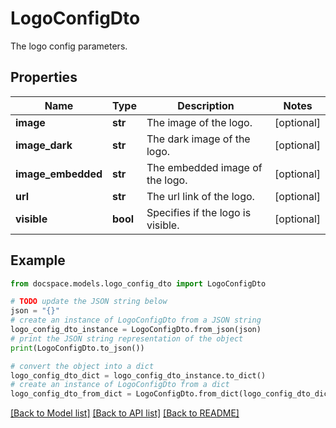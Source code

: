 # LogoConfigDto

The logo config parameters.

## Properties

Name | Type | Description | Notes
------------ | ------------- | ------------- | -------------
**image** | **str** | The image of the logo. | [optional] 
**image_dark** | **str** | The dark image of the logo. | [optional] 
**image_embedded** | **str** | The embedded image of the logo. | [optional] 
**url** | **str** | The url link of the logo. | [optional] 
**visible** | **bool** | Specifies if the logo is visible. | [optional] 

## Example

```python
from docspace.models.logo_config_dto import LogoConfigDto

# TODO update the JSON string below
json = "{}"
# create an instance of LogoConfigDto from a JSON string
logo_config_dto_instance = LogoConfigDto.from_json(json)
# print the JSON string representation of the object
print(LogoConfigDto.to_json())

# convert the object into a dict
logo_config_dto_dict = logo_config_dto_instance.to_dict()
# create an instance of LogoConfigDto from a dict
logo_config_dto_from_dict = LogoConfigDto.from_dict(logo_config_dto_dict)
```
[[Back to Model list]](../README.md#documentation-for-models) [[Back to API list]](../README.md#documentation-for-api-endpoints) [[Back to README]](../README.md)


